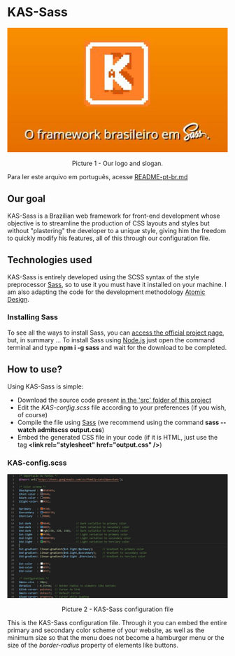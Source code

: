 # KAS-Sass

![Our logo and slogan](images/Logo.jpg)
<p align="center">Picture 1 - Our logo and slogan.</p>

Para ler este arquivo em português, acesse [README-pt-br.md](README-pt-br.md)

## Our goal
KAS-Sass is a Brazilian web framework for front-end development whose objective is to streamline the production of CSS layouts and styles but without "plastering" the developer to a unique style, giving him the freedom to quickly modify his features, all of this through our configuration file.

## Technologies used
KAS-Sass is entirely developed using the SCSS syntax of the style preprocessor [Sass](https://sass-lang.com/), so to use it you must have it installed on your machine.
I am also adapting the code for the development methodology [Atomic Design](https://atomicdesign.bradfrost.com).

### Installing Sass
To see all the ways to install Sass, you can [access the official project page](https://sass-lang.com/install), but, in summary ...
To install Sass using [Node.js](https://nodejs.org/pt-br/) just open the command terminal and type <b>npm i -g sass</b> and wait for the download to be completed.

## How to use?
Using KAS-Sass is simple:
* Download the source code present [in the 'src' folder of this project](https://github.com/AlarmedEwe/KAS-Sass/src)
* Edit the <i>KAS-config.scss</i> file according to your preferences (if you wish, of course)
* Compile the file using [Sass](https://sass-lang.com/guide) (we recommend using the command <b>sass --watch admitscss output.css</b>)
* Embed the generated CSS file in your code (if it is HTML, just use the tag <b>&lt;link rel="stylesheet" href="output.css" /&gt;</b>)

### KAS-config.scss
![Arquivo de configurações](images/Config.jpg)
<p align="center">Picture 2 - KAS-Sass configuration file</p>

This is the KAS-Sass configuration file. Through it you can embed the entire primary and secondary color scheme of your website, as well as the minimum size so that the menu does not become a hamburger menu or the size of the <i>border-radius</i> property of elements like buttons.